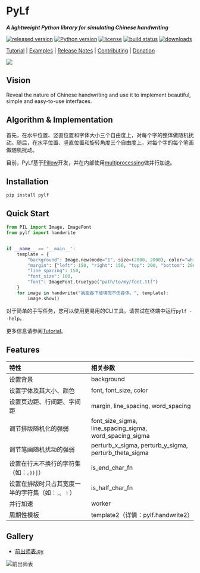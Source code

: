 # PyLf

___A lightweight Python library for simulating Chinese handwriting___

[![released version](https://img.shields.io/pypi/v/PyLf.svg)][pypi]
[![Python version](https://img.shields.io/pypi/pyversions/PyLf.svg)][pypi]
[![license](https://img.shields.io/github/license/Gsllchb/PyLf.svg)][license]
[![build status](https://travis-ci.org/Gsllchb/PyLf.svg?branch=master)](https://travis-ci.org/Gsllchb/PyLf)
[![downloads](https://img.shields.io/pypi/dm/PyLf.svg)](https://pypistats.org/packages/pylf)

[Tutorial][tutorial] |
[Examples][examples] |
[Release Notes][release-notes] |
[Contributing][contributing] |
[Donation](https://gsllchb.github.io/donation/)

![](https://github.com/Gsllchb/PyLf/blob/master/docs/images/slogan.png)

## Vision

Reveal the nature of Chinese handwriting and use it to implement beautiful, simple and easy-to-use interfaces.

## Algorithm & Implementation

首先，在水平位置、竖直位置和字体大小三个自由度上，对每个字的整体做随机扰动。随后，在水平位置、竖直位置和旋转角度三个自由度上，对每个字的每个笔画做随机扰动。

目前，PyLf基于[Pillow][Pillow]开发，并在内部使用[multiprocessing](https://docs.python.org/3.4/library/multiprocessing.html)做并行加速。

## Installation
```console
pip install pylf
```

## Quick Start

```python
from PIL import Image, ImageFont
from pylf import handwrite


if __name__ == '__main__':
    template = {
        "background": Image.new(mode="1", size=(2000, 2000), color="white"),
        "margin": {"left": 150, "right": 150, "top": 200, "bottom": 200},
        "line_spacing": 150,
        "font_size": 100,
        "font": ImageFont.truetype("path/to/my/font.ttf")
    }
    for image in handwrite("我能吞下玻璃而不伤身体。", template):
        image.show()
```

对于简单的手写任务，您可以使用更易用的CLI工具。请尝试在终端中运行`pylf --help`。

更多信息请参阅[Tutorial][tutorial]。

## Features

| 特性                         | 相关参数                                                    |
|:-------------------------- |:------------------------------------------------------- |
| 设置背景                       | background                                              |
| 设置字体及其大小、颜色                | font, font_size, color                                  |
| 设置页边距、行间距、字间距              | margin, line_spacing, word_spacing                      |
| 调节排版随机化的强弱                 | font_size_sigma, line_spacing_sigma, word_spacing_sigma |
| 调节笔画随机扰动的强弱                | perturb_x_sigma, perturb_y_sigma, perturb_theta_sigma   |
| 设置在行末不换行的字符集（如：`。》)]`）     | is_end_char_fn                                          |
| 设置在排版时只占其宽度一半的字符集（如：`，。！`） | is_half_char_fn                                         |
| 并行加速                       | worker                                                  |
| 周期性模板                      | template2（详情：pylf.handwrite2）                           |

## Gallery

* [前出师表.py](https://github.com/Gsllchb/PyLf-examples/blob/master/examples/v3/%E5%89%8D%E5%87%BA%E5%B8%88%E8%A1%A8.py)

![前出师表](https://github.com/Gsllchb/PyLf-examples/blob/master/examples/v3/out/%E5%89%8D%E5%87%BA%E5%B8%88%E8%A1%A8.png)


[tutorial]: https://github.com/Gsllchb/PyLf/blob/master/docs/tutorial.md
[PIL]: http://www.pythonware.com/products/pil/
[Pillow]: http://python-pillow.org/
[examples]: https://github.com/Gsllchb/PyLf-examples
[release-notes]: https://github.com/Gsllchb/PyLf/blob/master/docs/release_notes.md
[pypi]: https://pypi.org/project/pylf/
[license]: https://github.com/Gsllchb/PyLf/blob/master/LICENSE
[contributing]: https://github.com/Gsllchb/PyLf/blob/master/.github/CONTRIBUTING.md
